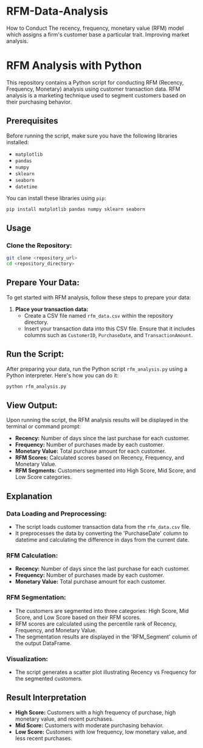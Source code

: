 # RFM-Data-Analysis
How to Conduct The recency, frequency, monetary value (RFM) model which assigns a firm's customer base a particular trait. Improving market analysis.


# RFM Analysis with Python

This repository contains a Python script for conducting RFM (Recency, Frequency, Monetary) analysis using customer transaction data. RFM analysis is a marketing technique used to segment customers based on their purchasing behavior.

## Prerequisites

Before running the script, make sure you have the following libraries installed:

- `matplotlib`
- `pandas`
- `numpy`
- `sklearn`
- `seaborn`
- `datetime`

You can install these libraries using `pip`:

```bash
pip install matplotlib pandas numpy sklearn seaborn
```

## Usage

### Clone the Repository:

```bash
git clone <repository_url>
cd <repository_directory>
```

## Prepare Your Data:

To get started with RFM analysis, follow these steps to prepare your data:

1. **Place your transaction data:**
   - Create a CSV file named `rfm_data.csv` within the repository directory.
   - Insert your transaction data into this CSV file. Ensure that it includes columns such as `CustomerID`, `PurchaseDate`, and `TransactionAmount`.

## Run the Script:

After preparing your data, run the Python script `rfm_analysis.py` using a Python interpreter. Here's how you can do it:

```bash
python rfm_analysis.py
```



## View Output:

Upon running the script, the RFM analysis results will be displayed in the terminal or command prompt:

- **Recency:** Number of days since the last purchase for each customer.
- **Frequency:** Number of purchases made by each customer.
- **Monetary Value:** Total purchase amount for each customer.
- **RFM Scores:** Calculated scores based on Recency, Frequency, and Monetary Value.
- **RFM Segments:** Customers segmented into High Score, Mid Score, and Low Score categories.

## Explanation

### Data Loading and Preprocessing:

- The script loads customer transaction data from the `rfm_data.csv` file.
- It preprocesses the data by converting the 'PurchaseDate' column to datetime and calculating the difference in days from the current date.

### RFM Calculation:

- **Recency:** Number of days since the last purchase for each customer.
- **Frequency:** Number of purchases made by each customer.
- **Monetary Value:** Total purchase amount for each customer.

### RFM Segmentation:

- The customers are segmented into three categories: High Score, Mid Score, and Low Score based on their RFM scores.
- RFM scores are calculated using the percentile rank of Recency, Frequency, and Monetary Value.
- The segmentation results are displayed in the 'RFM_Segment' column of the output DataFrame.

### Visualization:

- The script generates a scatter plot illustrating Recency vs Frequency for the segmented customers.

## Result Interpretation

- **High Score:** Customers with a high frequency of purchase, high monetary value, and recent purchases.
- **Mid Score:** Customers with moderate purchasing behavior.
- **Low Score:** Customers with low frequency, low monetary value, and less recent purchases.
